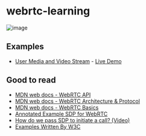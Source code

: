 # webrtc-learning

![image](https://miro.medium.com/max/600/0*iWlF5x7BVj1vh5Lu)


## Examples

- [User Media and Video Stream](https://github.com/dangen-effy/webrtc-learning/tree/master/examples/usermedia-and-videostream) - [Live Demo](https://codesandbox.io/embed/usermedia-and-videostream-l0d2h?fontsize=14)

## Good to read

- [MDN web docs - WebRTC API
](https://developer.mozilla.org/en-US/docs/Web/API/WebRTC_API)
- [MDN web docs - WebRTC Architecture & Protocol
](https://developer.mozilla.org/en-US/docs/Web/API/WebRTC_API/Protocols)
- [MDN web docs - WebRTC Basics
](https://developer.mozilla.org/en-US/docs/Web/API/WebRTC_API/Signaling_and_video_calling)
- [Annotated Example SDP for WebRTC](https://www.ietf.org/id/draft-ietf-rtcweb-sdp-11.txt)
- [How do we pass SDP to initiate a call? (Video)](https://webrtcglossary.com/jsep/)
- [Examples Written By W3C](https://www.w3.org/TR/webrtc/#examples-and-call-flows)
